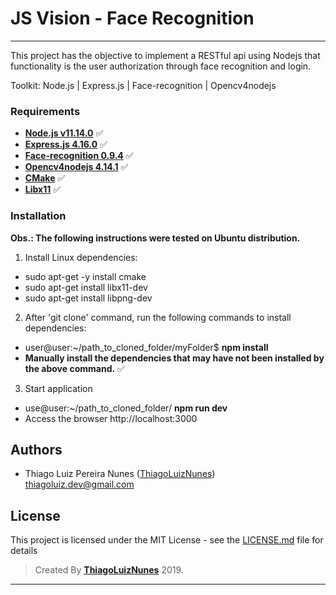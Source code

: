 # JS Vision - Face Recognition

---
This project has the objective to implement a RESTful api using Nodejs that functionality is the user authorization through face recognition and login.

Toolkit: Node.js | Express.js | Face-recognition | Opencv4nodejs

### Requirements ###

* **[Node.js v11.14.0](http://nodejs.org/en/)** :white_check_mark:
* **[Express.js 4.16.0](http://expressjs.com/)** :white_check_mark:
* **[Face-recognition 0.9.4](https://github.com/justadudewhohacks/face-recognition.js#readme)** :white_check_mark:
* **[Opencv4nodejs 4.14.1](https://github.com/justadudewhohacks/opencv4nodejs)** :white_check_mark:
* **[CMake](https://cmake.org/)** :white_check_mark:
* **[Libx11](http://www.libpng.org/)** :white_check_mark:

### Installation ###

**Obs.: The following instructions were tested on Ubuntu distribution.**

1. Install Linux dependencies:
  - sudo apt-get -y install cmake
  - sudo apt-get install libx11-dev
  - sudo apt-get install libpng-dev

2. After 'git clone' command, run the following commands to install dependencies:
  - user@user:~/path_to_cloned_folder/myFolder$ **npm install**
  - **Manually install the dependencies that may have not been installed by the above command.** :white_check_mark:

3. Start application
  - use@user:~/path_to_cloned_folder/ **npm run dev**
  - Access the browser http://localhost:3000
## Authors

* Thiago Luiz Pereira Nunes ([ThiagoLuizNunes](https://github.com/ThiagoLuizNunes)) thiagoluiz.dev@gmail.com

## License

This project is licensed under the MIT License - see the [LICENSE.md](LICENSE.md) file for details

>Created By **[ThiagoLuizNunes](https://www.linkedin.com/in/thiago-luiz-507483112/)** 2019.

---
